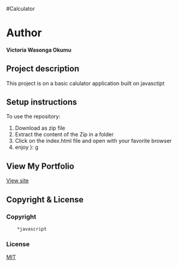 #Calculator

# Author
#### Victoria Wasonga Okumu

## Project description
This project is on a basic calulator application built on javasctipt

## Setup instructions  
To use the repository:
1. Download as zip file
2. Extract the content of the Zip in a folder
3. Click on the index.html file and open with your favorite browser
4. enjoy ):
g
## View My Portfolio
[View site](https://vokumu.github.io/calculator/)

## Copyright  & License
### Copyright
        *javascript
        
### License
[MIT](LICENSE)